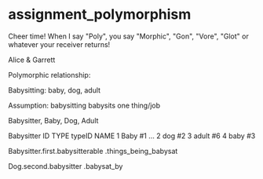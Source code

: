 assignment_polymorphism
=======================

Cheer time! When I say "Poly", you say "Morphic", "Gon", "Vore", "Glot" or whatever your receiver returns!

Alice & Garrett


Polymorphic relationship:

Babysitting: baby, dog, adult

Assumption: babysitting babysits one thing/job

Babysitter, Baby, Dog, Adult

Babysitter
  ID TYPE typeID  NAME
  1  Baby   #1     ...
  2  dog    #2
  3  adult  #6
  4  baby   #3

Babysitter.first.babysitterable
                .things_being_babysat

Dog.second.babysitter
          .babysat_by